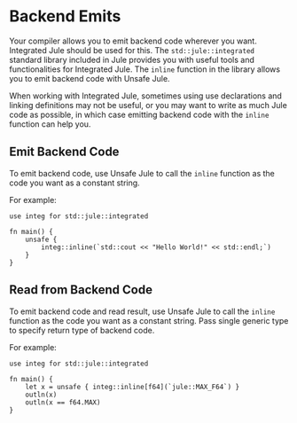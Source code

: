 # Backend Emits

Your compiler allows you to emit backend code wherever you want. Integrated Jule should be used for this. The `std::jule::integrated` standard library included in Jule provides you with useful tools and functionalities for Integrated Jule. The `inline` function in the library allows you to emit backend code with Unsafe Jule.

When working with Integrated Jule, sometimes using use declarations and linking definitions may not be useful, or you may want to write as much Jule code as possible, in which case emitting backend code with the `inline` function can help you.

## Emit Backend Code

To emit backend code, use Unsafe Jule to call the `inline` function as the code you want as a constant string.

For example:
```jule
use integ for std::jule::integrated

fn main() {
    unsafe {
        integ::inline(`std::cout << "Hello World!" << std::endl;`)
    }
}
```

## Read from Backend Code

To emit backend code and read result, use Unsafe Jule to call the `inline` function as the code you want as a constant string. Pass single generic type to specify return type of backend code.

For example:
```jule
use integ for std::jule::integrated

fn main() {
    let x = unsafe { integ::inline[f64](`jule::MAX_F64`) }
    outln(x)
    outln(x == f64.MAX)
}
```
